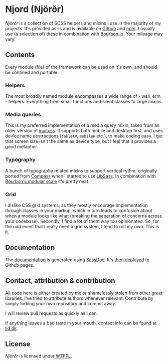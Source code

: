 # Njord (Njörðr)

_Njörðr_ is a collection of SCSS helpers and mixins I use in the majority of my projects. It's provided as-is and is available on [Github](https://github.com/laustdeleuran/njord) and [npm](https://www.npmjs.com/package/ljd-njord). I usually use (a selection of) these in combination with [Bourbon.io](http://bourbon.io/). Your mileage may vary. 



## Contents

Every module (file) of the framework can be used on it's own, and should be contined and portable.



### Helpers

The most broadly named module encompasses a wide range of - well, erm - helpers. Everything from small functions and silent classes to large mixins. 



### Media queries

This is my preferred implementation of a media query mixin, taken from an older version of [inuitcss](http://inuitcss.com/). It supports both mobile and desktop first, and uses device name abstractions (`tabletV`, `mobileH` etc.), to make coding easy. I get that screen size isn't the same as device type, but I feel that it provides a good metaphor.



### Typography

A bunch of typography related mixins to support vertical rythm, originally ported from [Compass](http://compass-style.org/) when I started to use [LibSass](http://libsass.org/). In combination with [Bourbon's modular scale](http://bourbon.io/docs/#modular-scale) it's pretty neat.



### Grid

I dislike CSS grid systems, as they mostly encourage implementation through classes in your markup, which in turn leads to confusion about when a module looks like what (breaking the seperation of concerns across your codebase). Secondly, I find a lot of them way too opinionated. So, for the odd event that I really need a grid system, I tend to roll my own. This is it.



## Documentation

The [documentation](https://laustdeleuran.github.io/njord) is generated using [SassDoc](http://sassdoc.com/). It's [then deployed](https://github.com/X1011/git-directory-deploy) to Github pages.



## Contact, attribution & contribution

All code here is either created by me or shamelessly stolen from other great libraries. I've tried to attribute authors whenever relevant. Contribute by simply forking your own repository and commit away. 

I will review pull requests as quickly as I can.

If anything leaves a bad taste in your mouth, contact info can be found at [ljd.dk](http://ljd.dk).




## License

_Njörðr_ is licensed under [WTFPL](http://www.wtfpl.net/).
